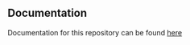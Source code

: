 ## Documentation
Documentation for this repository can be found [here](http://expressly.readthedocs.org/en/latest/)